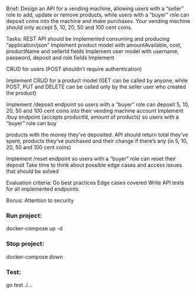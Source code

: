 Brief:
Design an API for a vending machine, allowing users with a “seller” role to add, update or remove products, while users
with a “buyer” role can deposit coins into the machine and make purchases. Your vending machine should only accept 5,
10, 20, 50 and 100 cent coins.

Tasks:
REST API should be implemented consuming and producing “application/json” Implement product model with amountAvailable,
cost, productName and sellerId fields Implement user model with username, password, deposit and role fields Implement

CRUD for users (POST shouldn’t require authentication)

Implement CRUD for a product model (GET can be called by anyone, while POST, PUT and DELETE can be called only by the
seller user who created the product)

Implement /deposit endpoint so users with a “buyer” role can deposit 5, 10, 20, 50 and 100 cent coins into their vending
machine account Implement /buy endpoint (accepts productId, amount of products) so users with a “buyer” role can buy

products with the money they’ve deposited. API should return total they’ve spent, products they’ve purchased and their
change if there’s any (in 5, 10, 20, 50 and 100 cent coins)

Implement /reset endpoint so users with a “buyer” role can reset their deposit Take time to think about possible edge
cases and access issues that should be solved

Evaluation criteria:
Go best practices Edge cases covered Write API tests for all implemented endpoints

Bonus:
Attention to security

### Run project:

docker-compose up -d

### Stop project:

docker-compose down

### Test:

go test ./...